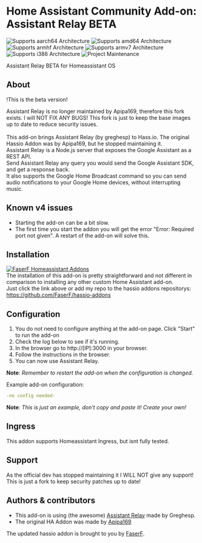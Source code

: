 # Home Assistant Community Add-on: Assistant Relay BETA
![Supports aarch64 Architecture][aarch64-shield] ![Supports amd64 Architecture][amd64-shield] ![Supports armhf Architecture][armhf-shield] ![Supports armv7 Architecture][armv7-shield] ![Supports i386 Architecture][i386-shield]
![Project Maintenance][maintenance-shield]

Assistant Relay BETA for Homeassistant OS

## About
!This is the beta version!<br /> 

Assistant Relay is no longer maintained by Apipa169, therefore this fork exists. I will NOT FIX ANY BUGS! This fork is just to keep the base images up to date to reduce security issues.<br /> 
<br /> 
This add-on brings Assistant Relay (by greghesp) to Hass.io. The original Hassio Addon was by Apipa169, but he stopped maintaining it.<br /> 
Assistant Relay is a Node.js server that exposes the Google Assistant as a REST API.<br /> 
Send Assistant Relay any query you would send the Google Assistant SDK, and get a response back.<br /> 
It also supports the Google Home Broadcast command so you can send audio notifications to your Google Home devices, without interrupting music.

## Known v4 issues
- Starting the add-on can be a bit slow. 
- The first time you start the addon you will get the error "Error: Required port not given". A restart of the add-on will solve this.

## Installation

[![FaserF Homeassistant Addons](https://my.home-assistant.io/badges/supervisor_add_addon_repository.svg)](https://my.home-assistant.io/redirect/supervisor_add_addon_repository/?repository_url=https%3A%2F%2Fgithub.com%2FFaserF%2Fhassio-addons)
<br /> 
The installation of this add-on is pretty straightforward and not different in comparison to installing any other custom Home Assistant add-on.<br /> 
Just click the link above or add my repo to the hassio addons repositorys: https://github.com/FaserF/hassio-addons

## Configuration

1. You do not need to configure anything at the add-on page. Click "Start" to run the add-on
2. Check the log below to see if it's running.
3. In the browser go to http://[IP]:3000 in your browser.
4. Follow the instructions in the browser.
5. You can now use Assistant Relay.

**Note**: _Remember to restart the add-on when the configuration is changed._

Example add-on configuration:

```yaml
-no config needed-
```

**Note**: _This is just an example, don't copy and paste it! Create your own!_

## Ingress

This addon supports Homeassistant Ingress, but isnt fully tested.

## Support

As the official dev has stopped maintaining it I WILL NOT give any support! This is just a fork to keep security patches up to date!

## Authors & contributors

- This add-on is using (the awesome) [Assistant Relay](https://github.com/greghesp/assistant-relay) made by Greghesp.<br /> 
- The original HA Addon was made by [Apipa169](https://github.com/Apipa169/Assistant-Relay-for-Hassio)<br /> 

The updated hassio addon is brought to you by [FaserF].

[maintenance-shield]: https://img.shields.io/maintenance/yes/2021.svg
[aarch64-shield]: https://img.shields.io/badge/aarch64-no-red.svg
[amd64-shield]: https://img.shields.io/badge/amd64-yes-green.svg
[armhf-shield]: https://img.shields.io/badge/armhf-no-red.svg
[armv7-shield]: https://img.shields.io/badge/armv7-yes-green.svg
[i386-shield]: https://img.shields.io/badge/i386-no-red.svg
[FaserF]: https://github.com/FaserF/
[issue]: https://github.com/FaserF/hassio-addons/issues